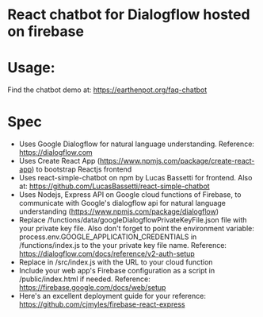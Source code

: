 # React chatbot for Dialogflow hosted on firebase

# Usage:
Find the chatbot demo at: 
https://earthenpot.org/faq-chatbot

# Spec
* Uses Google Dialogflow for natural language understanding. Reference: https://dialogflow.com
* Uses Create React App (https://www.npmjs.com/package/create-react-app) to bootstrap Reactjs frontend
* Uses react-simple-chatbot on npm by Lucas Bassetti for frontend. Also at: https://github.com/LucasBassetti/react-simple-chatbot
* Uses Nodejs, Express API on Google cloud functions of Firebase, to communicate with Google's dialogflow api for natural language understanding (https://www.npmjs.com/package/dialogflow)
* Replace /functions/data/googleDialogflowPrivateKeyFile.json file with your private key file. Also don't forget to point the environment variable: process.env.GOOGLE_APPLICATION_CREDENTIALS in /functions/index.js to the your private key file name. Reference: https://dialogflow.com/docs/reference/v2-auth-setup
* Replace <URLofCloudfunction> in /src/index.js with the URL to your cloud function
* Include your web app's Firebase configuration as a script in /public/index.html if needed. Reference: https://firebase.google.com/docs/web/setup
* Here's an excellent deployment guide for your reference: https://github.com/cjmyles/firebase-react-express
